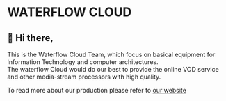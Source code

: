 # WATERFLOW CLOUD

## 👋 Hi there,

This is the Waterflow Cloud Team, which focus on basical equipment for Information Technology and computer architectures.  \
The waterflow Cloud would do our best to provide the online VOD service and other media-stream processors with high quality.

To read more about our production please refer to [our website](https://waterflow.cloud)
